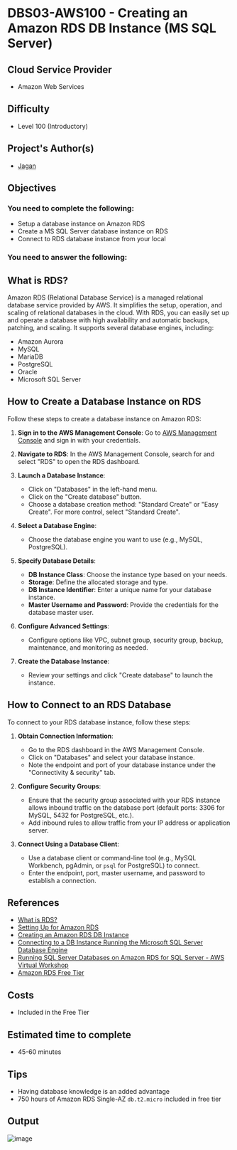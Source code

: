# DBS03-AWS100 - Creating an Amazon RDS DB Instance (MS SQL Server)

## Cloud Service Provider

- Amazon Web Services


## Difficulty

- Level 100 (Introductory)


## Project's Author(s)

- [Jagan](https://twitter.com/JAG2wt)

## Objectives

### You need to complete the following:


- Setup a database instance on Amazon RDS
- Create a MS SQL Server database instance on RDS
- Connect to RDS database instance from your local

### You need to answer the following:

## What is RDS?

Amazon RDS (Relational Database Service) is a managed relational database service provided by AWS. It simplifies the setup, operation, and scaling of relational databases in the cloud. With RDS, you can easily set up and operate a database with high availability and automatic backups, patching, and scaling. It supports several database engines, including:

- Amazon Aurora
- MySQL
- MariaDB
- PostgreSQL
- Oracle
- Microsoft SQL Server

## How to Create a Database Instance on RDS

Follow these steps to create a database instance on Amazon RDS:

1. **Sign in to the AWS Management Console**: Go to [AWS Management Console](https://aws.amazon.com/console/) and sign in with your credentials.

2. **Navigate to RDS**: In the AWS Management Console, search for and select "RDS" to open the RDS dashboard.

3. **Launch a Database Instance**:
    - Click on "Databases" in the left-hand menu.
    - Click on the "Create database" button.
    - Choose a database creation method: "Standard Create" or "Easy Create". For more control, select "Standard Create".

4. **Select a Database Engine**:
    - Choose the database engine you want to use (e.g., MySQL, PostgreSQL).

5. **Specify Database Details**:
    - **DB Instance Class**: Choose the instance type based on your needs.
    - **Storage**: Define the allocated storage and type.
    - **DB Instance Identifier**: Enter a unique name for your database instance.
    - **Master Username and Password**: Provide the credentials for the database master user.

6. **Configure Advanced Settings**:
    - Configure options like VPC, subnet group, security group, backup, maintenance, and monitoring as needed.

7. **Create the Database Instance**:
    - Review your settings and click "Create database" to launch the instance.

## How to Connect to an RDS Database

To connect to your RDS database instance, follow these steps:

1. **Obtain Connection Information**:
    - Go to the RDS dashboard in the AWS Management Console.
    - Click on "Databases" and select your database instance.
    - Note the endpoint and port of your database instance under the "Connectivity & security" tab.

2. **Configure Security Groups**:
    - Ensure that the security group associated with your RDS instance allows inbound traffic on the database port (default ports: 3306 for MySQL, 5432 for PostgreSQL, etc.).
    - Add inbound rules to allow traffic from your IP address or application server.

3. **Connect Using a Database Client**:
    - Use a database client or command-line tool (e.g., MySQL Workbench, pgAdmin, or `psql` for PostgreSQL) to connect.
    - Enter the endpoint, port, master username, and password to establish a connection.

## References
- [What is RDS?](https://docs.aws.amazon.com/AmazonRDS/latest/UserGuide/Welcome.html)
- [Setting Up for Amazon RDS](https://docs.aws.amazon.com/AmazonRDS/latest/UserGuide/CHAP_SettingUp.html)
- [Creating an Amazon RDS DB Instance](https://docs.aws.amazon.com/AmazonRDS/latest/UserGuide/USER_CreateDBInstance.html)
- [Connecting to a DB Instance Running the Microsoft SQL Server Database Engine](https://docs.aws.amazon.com/AmazonRDS/latest/UserGuide/USER_ConnectToMicrosoftSQLServerInstance.html)
- [Running SQL Server Databases on Amazon RDS for SQL Server - AWS Virtual Workshop](https://youtu.be/twOglkIFbXU)
- [Amazon RDS Free Tier](https://aws.amazon.com/rds/free/)

## Costs

- Included in the Free Tier


## Estimated time to complete
- 45-60 minutes


## Tips
- Having database knowledge is an added advantage
- 750 hours of Amazon RDS Single-AZ `db.t2.micro` included in free tier

## Output
![image](https://github.com/user-attachments/assets/6ffd0b03-16c6-42ac-b581-9a92ea415fc1)

